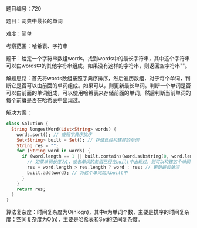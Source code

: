题目编号：720

题目：词典中最长的单词

难度：简单

考察范围：哈希表、字符串

题干：给定一个字符串数组words，找到words中的最长字符串，其中这个字符串可以由words中的其他字符串组成。如果没有这样的字符串，则返回空字符串""。

解题思路：首先将words数组按照字典序排序，然后遍历数组，对于每个单词，判断它是否可以由前面的单词组成。如果可以，则更新最长单词。判断一个单词是否可以由前面的单词组成，可以使用哈希表来存储前面的单词，然后判断当前单词的每个前缀是否在哈希表中出现过。

解决方案：

```dart
class Solution {
  String longestWord(List<String> words) {
    words.sort(); // 按照字典序排序
    Set<String> built = Set(); // 存储已经构建好的单词
    String res = "";
    for (String word in words) {
      if (word.length == 1 || built.contains(word.substring(0, word.length - 1))) {
        // 如果单词长度为1，或者单词的前缀已经在built中出现过，则可以构建这个单词
        res = word.length > res.length ? word : res; // 更新最长单词
        built.add(word); // 将这个单词加入built中
      }
    }
    return res;
  }
}
```

算法复杂度：时间复杂度为O(nlogn)，其中n为单词个数，主要是排序的时间复杂度；空间复杂度为O(n)，主要是哈希表和Set的空间复杂度。